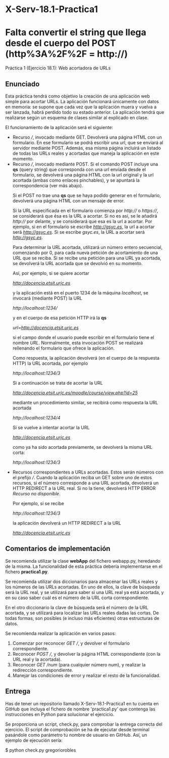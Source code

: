 # X-Serv-18.1-Practica1
# Falta convertir el string que llega desde el cuerpo del POST (http%3A%2F%2F = http://)

Práctica 1 (Ejercicio 18.1): Web acortadora de URLs

## Enunciado

Esta práctica tendrá como objetivo la creación de una aplicación web simple para acortar URLs. La aplicación funcionará únicamente con datos en memoria: se supone que cada vez que la aplicación muera y vuelva a ser lanzada, habrá perdido todo su estado anterior. La aplicación tendrá que realizarse según un esquema de clases similar al explicado en clase.

El funcionamiento de la aplicación será el siguiente:

<ul>
<li> Recurso <em>/</em>, invocado mediante GET. Devolverá una página HTML con un formulario. En ese formulario se podrá escribir una url, que se enviará al servidor mediante POST. Además, esa misma página incluirá un listado de todas las URLs reales y acortadas que maneja la aplicación en este momento.

<li> Recurso <em>/</em>, invocado mediante POST. Si el comando POST incluye una <b>qs</b> (query string) que corresponda con una url enviada desde el formulario, se devolverá una página HTML con la url original y la url acortada (ambas como enlaces pinchables), y se apuntará la correspondencia (ver más abajo).

Si el POST no trae una <b>qs</b> que se haya podido generar en el formulario, devolverá una página HTML con un mensaje de error.

Si la URL especificada en el formulario comienza por <em>http://</em> o <em>https://</em>, se considerará que ésa es la URL a acortar. Si no es así, se le añadirá <em>http://</em> por delante, y se considerará que esa es la url a acortar. Por ejemplo, si en el formulario se escribe <em>http://gsyc.es</em>, la url a acortar será <em>http://gsyc.es</em>. Si se escribe <em>gsyc.es</em>, la URL a acortar será <em>http://gsyc.es</em>.

Para determinar la URL acortada, utilizará un número entero secuencial, comenzando por 0, para cada nueva petición de acortamiento de una URL que se reciba. Si se recibe una petición para una URL ya acortada, se devolverá la URL acortada que se devolvió en su momento.

Así, por ejemplo, si se quiere acortar

<i>http://docencia.etsit.urjc.es</i>

y la aplicación está en el puerto 1234 de la máquina <em>localhost</em>, se invocará (mediante POST) la URL

<i>http://localhost:1234/</i>

y en el cuerpo de esa petición HTTP irá la <b>qs</b>

<i>url=http://docencia.etsit.urjc.es</i>

si el campo donde el usuario puede escribir en el formulario tiene el nombre <em>URL</em>. Normalmente, esta invocación POST se realizará rellenando el formulario que ofrece la aplicación.

Como respuesta, la aplicación devolverá (en el cuerpo de la respuesta HTTP) la URL acortada, por ejemplo

<i>http://localhost:1234/3</i>

Si a continuación se trata de acortar la URL

<i>http://docencia.etsit.urjc.es/moodle/course/view.php?id=25</i>

mediante un procedimiento similar, se recibirá como respuesta la URL acortada

<i>http://localhost:1234/4</i>

Si se vuelve a intentar acortar la URL

<i>http://docencia.etsit.urjc.es</i>

como ya ha sido acortada previamente, se devolverá la misma URL corta:

<i>http://localhost:1234/3</i>

<li> Recursos correspondientes a URLs acortadas. Estos serán números con el prefijo <em>/</em>. Cuando la aplicación reciba un GET sobre uno de estos recursos, si el número corresponde a una URL acortada, devolverá un HTTP REDIRECT a la URL real. Si no la tiene, devolverá HTTP ERROR <em>Recurso no disponible</em>.

Por ejemplo, si se recibe 

<i>http://localhost:1234/3</i>

la aplicación devolverá un HTTP REDIRECT a la URL

<i>http://docencia.etsit.urjc.es</i>

</ul>

## Comentarios de implementación

Se recomienda utilizar la clase <b>webApp</b> del fichero webapp.py, heredando de la misma. La funcionalidad de esta práctica debería implementarse en el fichero <b>practica1.py</b>.

Se recomienda utilizar dos diccionarios para almacenar las URLs reales y los números de las URLs acortadas. En uno de ellos, la clave de búsqueda será la URL real, y se utilizará para saber si una URL real ya está acortada, y en su caso saber cuál es el número de la URL corta correspondiente.

En el otro diccionario la clave de búsqueda será el número de la URL acortada, y se utilizará para localizar las URLs reales dadas las cortas. De todas formas, son posibles (e incluso más eficientes) otras estructuras de datos.

Se recomienda realizar la aplicación en varios pasos:

<ol>
<li> Comenzar por reconocer <em>GET /</em>, y devolver el formulario correspondiente.
<li> Reconocer <em>POST /</em>, y devolver la página HTML correspondiente (con la URL real y la acortada).
<li> Reconocer <em>GET /num</em> (para cualquier número num), y realizar la redirección correspondiente.
<li> Manejar las condiciones de error y realizar el resto de la funcionalidad.
</ol>


## Entrega


Has de tener un repositorio llamado X-Serv-18.1-Practica1 en tu cuenta en GitHub
que incluya el fichero de nombre 'practica1.py' que contenga las
instrucciones en Python para solucionar el ejercicio.

Se proporciona un script, check.py, para comprobar la entrega correcta
del ejercicio. El script de comprobación se ha de ejecutar desde terminal
pasándole como parámetro tu nombre de usuario en GitHub. Así, un ejemplo de
ejecución sería:

$ python check.py gregoriorobles
